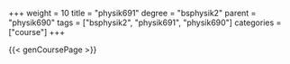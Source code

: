 +++
weight = 10
title = "physik691"
degree = "bsphysik2"
parent = "physik690"
tags = ["bsphysik2", "physik691", "physik690"]
categories = ["course"]
+++

{{< genCoursePage >}}
